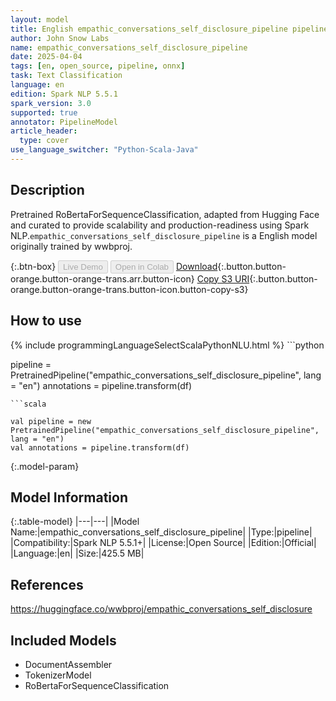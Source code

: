 ```yaml
---
layout: model
title: English empathic_conversations_self_disclosure_pipeline pipeline RoBertaForSequenceClassification from wwbproj
author: John Snow Labs
name: empathic_conversations_self_disclosure_pipeline
date: 2025-04-04
tags: [en, open_source, pipeline, onnx]
task: Text Classification
language: en
edition: Spark NLP 5.5.1
spark_version: 3.0
supported: true
annotator: PipelineModel
article_header:
  type: cover
use_language_switcher: "Python-Scala-Java"
---
```


## Description

Pretrained RoBertaForSequenceClassification, adapted from Hugging Face and curated to provide scalability and production-readiness using Spark NLP.`empathic_conversations_self_disclosure_pipeline` is a English model originally trained by wwbproj.

{:.btn-box}
<button class="button button-orange" disabled>Live Demo</button>
<button class="button button-orange" disabled>Open in Colab</button>
[Download](https://s3.amazonaws.com/auxdata.johnsnowlabs.com/public/models/empathic_conversations_self_disclosure_pipeline_en_5.5.1_3.0_1743768715608.zip){:.button.button-orange.button-orange-trans.arr.button-icon}
[Copy S3 URI](s3://auxdata.johnsnowlabs.com/public/models/empathic_conversations_self_disclosure_pipeline_en_5.5.1_3.0_1743768715608.zip){:.button.button-orange.button-orange-trans.button-icon.button-copy-s3}

## How to use



<div class="tabs-box" markdown="1">
{% include programmingLanguageSelectScalaPythonNLU.html %}
```python

pipeline = PretrainedPipeline("empathic_conversations_self_disclosure_pipeline", lang = "en")
annotations =  pipeline.transform(df)   

```
```scala

val pipeline = new PretrainedPipeline("empathic_conversations_self_disclosure_pipeline", lang = "en")
val annotations = pipeline.transform(df)

```
</div>

{:.model-param}
## Model Information

{:.table-model}
|---|---|
|Model Name:|empathic_conversations_self_disclosure_pipeline|
|Type:|pipeline|
|Compatibility:|Spark NLP 5.5.1+|
|License:|Open Source|
|Edition:|Official|
|Language:|en|
|Size:|425.5 MB|

## References

https://huggingface.co/wwbproj/empathic_conversations_self_disclosure

## Included Models

- DocumentAssembler
- TokenizerModel
- RoBertaForSequenceClassification